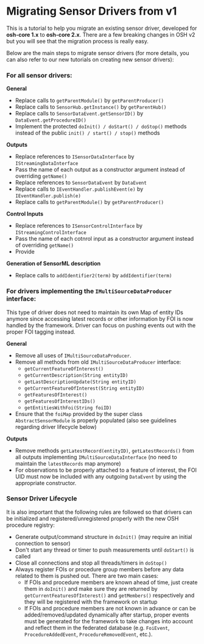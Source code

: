 # Migrating Sensor Drivers from v1

This is a tutorial to help you migrate an existing sensor driver, developed for **osh-core 1.x** to **osh-core 2.x**. There are a few breaking changes in OSH v2 but you will see that the migration process is really easy.

Below are the main steps to migrate sensor drivers (for more details, you can also refer to our new tutorials on creating new sensor drivers):


### For all sensor drivers:

**General**
- Replace calls to `getParentModule()` by `getParentProducer()` 
- Replace calls to `SensorHub.getInstance()` by `getParentHub()`
- Replace calls to `SensorDataEvent.getSensorID()` by `DataEvent.getProcedureID()`
- Implement the protected `doInit() / doStart() / doStop()` methods instead of the public `init() / start() / stop()` methods

**Outputs**
- Replace references to `ISensorDataInterface` by `IStreamingDataInterface`
- Pass the name of each output as a constructor argument instead of overriding `getName()`
- Replace references to `SensorDataEvent` by `DataEvent`
- Replace calls to `IEventHandler.publishEvent(e)` by `IEventHandler.publish(e)`
- Replace calls to `getParentModule()` by `getParentProducer()`

**Control Inputs**
- Replace references to `ISensorControlInterface` by `IStreamingControlInterface`
- Pass the name of each cotnrol input as a constructor argument instead of overriding `getName()`
- Provide

**Generation of SensorML description**
- Replace calls to `addIdentifier2(term)` by `addIdentifier(term)`



### For drivers implementing the `IMultiSourceDataProducer` interface:

This type of driver does not need to maintain its own Map of entity IDs anymore since accessing latest records or other information by FOI is now handled by the framework. Driver can focus on pushing events out with the proper FOI tagging instead.

**General**

- Remove all uses of `IMultiSourceDataProducer`.
- Remove all methods from old `IMultiSourceDataProducer` interface:
  - `getCurrentFeatureOfInterest()`
  - `getCurrentDescription(String entityID)`
  - `getLastDescriptionUpdate(String entityID)`
  - `getCurrentFeatureOfInterest(String entityID)`
  - `getFeaturesOfInterest()`
  - `getFeaturesOfInterestIDs()`
  - `getEntitiesWithFoi(String foiID)`
- Ensure that the `foiMap` provided by the super class `AbstractSensorModule` is properly populated (also see guidelines regarding driver lifecycle below)

**Outputs**
- Remove methods `getLatestRecord(entityID)`, `getLatestRecords()` from all outputs implementing `IMultiSourceDataInterface` (no need to maintain the `latestRecords` map anymore)
- For observations to be properly attached to a feature of interest, the FOI UID must now be included with any outgoing `DataEvent` by using the appropriate constructor.



### Sensor Driver Lifecycle

It is also important that the following rules are followed so that drivers can be initialized and registered/unregistered properly with the new OSH procedure registry:

- Generate output/command structure in `doInit()` (may require an initial connection to sensor)
- Don't start any thread or timer to push measurements until `doStart()` is called
- Close all connections and stop all threads/timers in `doStop()`
- Always register FOIs or procedure group members before any data related to them is pushed out. There are two main cases:
  - If FOIs and procedure members are known ahead of time, just create them in `doInit()` and make sure they are returned by `getCurrentFeaturesOfInterest()` and `getMembers()` respectively and they will be registered with the framework on startup
  - If FOIs and procedure members are not known in advance or can be added/removed/updated dynamically after startup, proper events must be generated for the framework to take changes into account and reflect them in the federated database (e.g. `FoiEvent`, `ProcedureAddedEvent`, `ProcedureRemovedEvent`, etc.).

